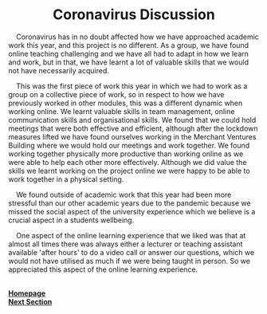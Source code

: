 <h1 align="center"> <b> Coronavirus Discussion </b> </h1>

<p align="left"> &nbsp;&nbsp;&nbsp;&nbsp;Coronavirus has in no doubt affected how we have approached academic work this year, and this project is no different. As a group, we have found online teaching challenging and we have all had to adapt in how we learn and work, but in that, we have learnt a lot of valuable skills that we 
would not have necessarily acquired.</p>

<p>&nbsp;&nbsp;&nbsp;&nbsp;This was the first piece of work this year in which we had to work as a group on a collective piece of work, so in respect to how we have previously worked in other modules, this was a different dynamic when working online. We learnt valuable skills in team management, online communication skills and 
organisational skills. We found that we could hold meetings that were both effective and efficient, although after the lockdown measures lifted we have found ourselves working in the Merchant Ventures Building where we would hold our meetings and work together. We found working together physically more productive than working online as we were able to help each other more effectively. Although we did value the skills we learnt working on the project online we were happy to be able to work together in a physical setting.</p>

<p>&nbsp;&nbsp;&nbsp;&nbsp;We found outside of academic work that this year had been more stressful than our other academic years due to the pandemic because we missed the social aspect of the university experience which we believe is a crucial aspect in a students wellbeing.</p>

<p>&nbsp;&nbsp;&nbsp;&nbsp;One aspect of the online learning experience that we liked was that at almost all times there was always either a lecturer or teaching assistant available 'after hours' to do a video call or answer our questions, which we would not have utilised as much if we were being taught in person. So we 
appreciated this aspect of the online learning experience. </p>

<br>
<a href="https://github.com/JaiRanchod/Desk-10-Software-Engineering-Group-Project">
<b>Homepage</b></a>
<br>
<a href="https://github.com/JaiRanchod/Desk-10-Software-Engineering-Group-Project/blob/develop/Documentation%20Notes/Future%20Work.md">
<b>Next Section</b></a>





